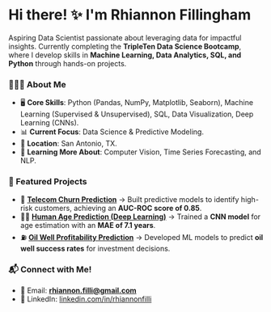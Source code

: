# Hi there! ✨ I'm Rhiannon Fillingham

Aspiring Data Scientist passionate about leveraging data for impactful insights. Currently completing the **TripleTen Data Science Bootcamp**, where I develop skills in **Machine Learning, Data Analytics, SQL, and Python** through hands-on projects.

### 👩🏻‍💻 About Me
- 🖥️ **Core Skills**: Python (Pandas, NumPy, Matplotlib, Seaborn), Machine Learning (Supervised & Unsupervised), SQL, Data Visualization, Deep Learning (CNNs).
- 📊 **Current Focus**: Data Science & Predictive Modeling.
- 📍 **Location**: San Antonio, TX.
- 🌱 **Learning More About**: Computer Vision, Time Series Forecasting, and NLP.

### 🔭 Featured Projects
- 📡 **[Telecom Churn Prediction](https://github.com/rhi-222/telecom-churn-prediction)** → Built predictive models to identify high-risk customers, achieving an **AUC-ROC score of 0.85**.
- 🧑‍🎨 **[Human Age Prediction (Deep Learning)](https://github.com/rhi-222/human-age-prediction)** → Trained a **CNN model** for age estimation with an **MAE of 7.1 years**.
- ⛽ **[Oil Well Profitability Prediction](https://github.com/rhi-222/oil-well-prediction)** → Developed ML models to predict **oil well success rates** for investment decisions.

### 📬 Connect with Me!
- 📧 Email: **rhiannon.filli@gmail.com**
- 💼 LinkedIn: [linkedin.com/in/rhiannonfilli](https://www.linkedin.com/in/rhiannonfilli)
